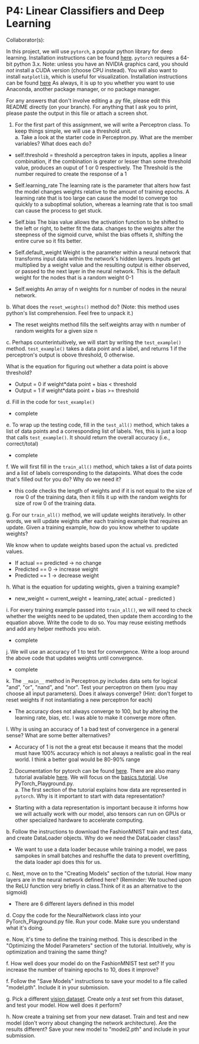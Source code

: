 # P4: Linear Classifiers and Deep Learning
Collaborator(s): 

In this project, we will use `pytorch`, a popular python library for deep learning. Installation instructions can be found [here](https://pytorch.org/get-started/locally/). `pytorch` requires a 64-bit python 3.x. 
Note: unless you have an NVIDIA graphics card, you should _not_ install a CUDA version (choose CPU instead).
You will also want to install `matplotlib`, which is useful for visualization. Installation instructions can be found [here](https://matplotlib.org/stable/users/installing.html)
As always, it is up to you whether you want to use Anaconda, another package manager, or no package manager.

For any answers that don't involve editing a .py file, please edit this README directly (on your branch). For anything that I ask you to print, please paste the output in this file or attach a screen shot.
    
1. For the first part of this assignment, we will write a Perceptron class. To keep things simple, we will use a threshold unit.    
a. Take a look at the starter code in Perceptron.py. What are the member variables? What does each do?  

- self.threshold = threshold
a perceptron takes in inputs, applies a linear combination, if the combination is greater or lesser than some threshold value, produces an ouput of 1 or 0 respectively. The Threshold is the number required to create the response of a 1

- Self.learning_rate
The learning rate is the parameter that alters how fast the model changes weights relative to the amount of training epochs. A learning rate that is too large can cause the model to converge too quickly to a suboptimal solution, whereas a learning rate that is too small can cause the process to get stuck.

- Self.bias
The bias value allows the activation function to be shifted to the left or right, to better fit the data. changes to the weights alter the steepness of the sigmoid curve, whilst the bias offsets it, shifting the entire curve so it fits better.

- Self.default_weight
Weight is the parameter within a neural network that transforms input data within the network's hidden layers. Inputs get multiplied by a weight value and the resulting output is either observed, or passed to the next layer in the neural network. This is the default weight for the nodes that is a random weight 0-1

- Self.weights
An array of n weights for n number of nodes in the neural network.  

b. What does the `reset_weights()` method do? (Note: this method uses python's list comprehension. Feel free to unpack it.)  
- The reset weights method fills the self.weights array with n number of random weights for a given size n 

c. Perhaps counterintuitively, we will start by writing the `test_example()` method. `test_example()` takes a data point and a label, and returns 1 if the perceptron's output is obove threshold, 0 otherwise.

   What is the equation for figuring out whether a data point is above threshold?  
   - Output = 0 if weight*data point + bias < threshold
   - Output = 1 if weight*data point + bias >= threshold

   d. Fill in the code for `test_example()`
   - complete
   
   e. To wrap up the testing code, fill in the `test_all()` method, which takes a list of data points and a corresponding list of labels.
        Yes, this is just a loop that calls `test_example()`. It should return the overall accuracy (i.e., correct/total)
   - complete
        
f. We will first fill in the `train_all()` method, which takes a list of data points and a list of labels corresponding to the datapoints.
   What does the code that's filled out for you do? Why do we need it?  
   
   - this code checks the length of weights and if it is not equal to the size of row 0 of the training data, then it fills it up with the random weights for size of row 0 of the training data. 
   
   g. For our `train_all()` method, we will update weights iteratively. In other words, we will update weights after each training example that requires an update.
   Given a training example, how do you know whether to update weights?  
   
   We know when to update weights based upon the actual vs. predicted values. 
   - If actual == predicted -> no change
   - Predicted == 0 ->  increase weight
   - Predicted == 1 ->  decrease weight

   h. What is the equation for updating weights, given a training example?  
   
   - new_weight = current_weight + learning_rate( actual - predicted )
   
   i. For every training example passed into `train_all()`, we will need to check whether the weights need to be updated, then update them according to the equation above.
   Write the code to do so. You may reuse existing methods and add any helper methods you wish. 
   
   - complete
 
   j. We will use an accuracy of 1 to test for convergence. Write a loop around the above code that updates weights until convergence.
   
   - complete
   
k. The `__main__` method in Perceptron.py includes data sets for logical "and", "or", "nand", and "nor". Test your perceptron on them (you may choose all input parameters). Does it always converge?
   (Hint: don't forget to reset weights if not instantiating a new perceptron for each)  
   
  - The accuracy does not always converge to 100, but by altering the learning rate, bias, etc. I was able to make it converge more often. 
  
l. Why is using an accuracy of 1 a bad test of convergence in a general sense? What are some better alternatives?
  - Accuracy of 1 is not the a great etst because it means that the model must have 100% accuracy which is not always a realistic goal in the real world. I think a better goal would be 80-90% range
   
2. Documentation for pytorch can be found [here](https://pytorch.org/docs/stable/index.html). There are also many tutorial available [here](https://pytorch.org/tutorials/). We will focus on the [basics tutorial](https://pytorch.org/tutorials/beginner/basics/intro.html). Use PyTorch_Playground.py.    
a. The first section of the tutorial explains how data are represented in `pytorch`. Why is it important to start with data representation?  

 - Starting with a data representation is important because it informs how we will actually work with our model, also tensors can run on GPUs or other specialized hardware to accelerate computing.
 
b. Follow the instructions to download the FashionMNIST train and test data, and create DataLoader objects. Why do we need the DataLoader class? 

 - We want to use a data loader because while training a model, we pass sampokes in small batches and reshuffle the data to prevent overfitting, the data loader api does this for us. 

c. Next, move on to the "Creating Models" section of the tutorial. How many layers are in the neural network defined here? (Reminder: We touched upon the ReLU function very briefly in class.Think of it as an alternative to the sigmoid)  

- There are 6 different layers defined in this model

d. Copy the code for the NeuralNetwork class into your PyTorch_Playground.py file. Run your code. Make sure you understand what it's doing.  

e. Now, it's time to define the training method. This is described in the "Optimizing the Model Parameters" section of the tutorial. Intuitively, why is optimization and training the same thing?  

f. How well does your model do on the FashionMNIST test set? If you increase the number of training epochs to 10, does it improve?    

f. Follow the "Save Models" instructions to save your model to a file called "model.pth". Include it in your submission.  

g. Pick a different [vision dataset](https://pytorch.org/vision/stable/index.html). Create only a _test_ set from this dataset, and test your model. How well does it perform?  

h. Now create a training set from your new dataset. Train and test and new model (don't worry about changing the network architecture). Are the results different? Save your new model to "model2.pth" and include in your submission.
